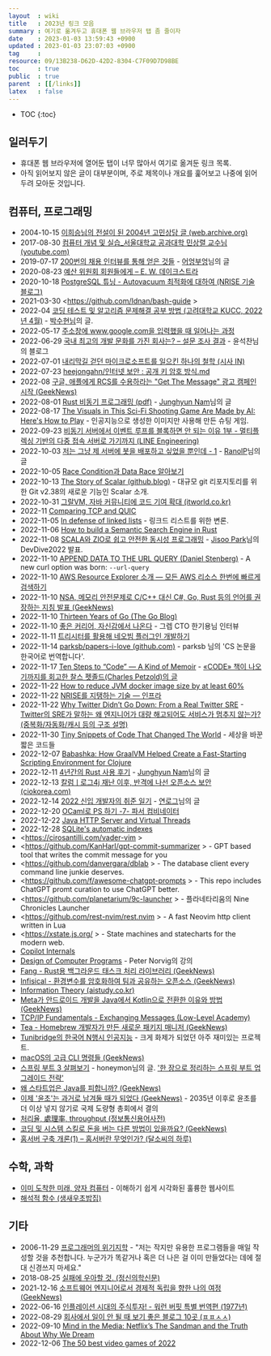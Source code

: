 ```yaml
---
layout  : wiki
title   : 2023년 링크 모음
summary : 여기로 옮겨두고 휴대폰 웹 브라우저 탭 좀 줄이자
date    : 2023-01-03 13:59:43 +0900
updated : 2023-01-03 23:07:03 +0900
tag     : 
resource: 09/13B238-D62D-42D2-8304-C7F09D7D98BE
toc     : true
public  : true
parent  : [[/links]]
latex   : false
---
```

* TOC
{:toc}

## 일러두기

- 휴대폰 웹 브라우저에 열어둔 탭이 너무 많아서 여기로 옮겨둔 링크 목록.
- 아직 읽어보지 않은 글이 대부분이며, 주로 제목이나 개요를 훑어보고 나중에 읽어두려 모아둔 것입니다.

## 컴퓨터, 프로그래밍

- 2004-10-15 [이희승님의 전설이 된 2004년 고민상담 글 (web.archive.org)]( https://web.archive.org/web/20150626171416/http://www.javaservice.net/~java/bbs/read.cgi?m=resource&b=chat2&c=r_p&n=1097846224 )
- 2017-08-30 [컴퓨터 개념 및 실습_서울대학교 공과대학 민상렬 교수님 (youtube.com)]( https://www.youtube.com/playlist?app=desktop&list=PLpDJrhQ7qbNHjCGC42CrtGq1FXMskBi3K )
- 2019-07-17 [200번의 채용 인터뷰를 통해 얻은 것들]( https://hyokunyun.medium.com/200번의-채용-인터뷰를-통해-얻은-것들-79b1d5feb922 ) - [어엉부엉](https://twitter.com/d_ijk_stra )님의 글
- 2020-08-23 [예산 위원회 회원들에게 – E. W. 데이크스트라]( https://blog.fupfin.com/?p=210 )
- 2020-10-18 [PostgreSQL 튜닝 - Autovacuum 최적화에 대하여 (NRISE 기술 블로그)]( https://nrise.github.io/posts/postgresql-autovacuum/ )
- 2021-03-30 <https://github.com/Idnan/bash-guide >
- 2022-04 [코딩 테스트 및 알고리즘 문제해결 공부 방법 (고려대학교 KUCC, 2022년 4월)]( https://www.slideshare.net/SuhyunPark23/kucc-2022-4 ) - [박수현님]( https://twitter.com/shiftpsh )의 글.
- 2022-05-17 [주소창에 www.google.com을 입력했을 때 일어나는 과정](https://velog.io/@tnehd1998/주소창에-www.google.com을-입력했을-때-일어나는-과정 )
- 2022-06-29 [국내 최고의 개발 문화를 가진 회사는? – 설문 조사 결과]( https://channy.creation.net/blog/1600 ) - 윤석찬님의 블로그
- 2022-07-01 [내리막길 걷던 마이크로소프트를 일으킨 하나의 철학 (시사 IN)]( https://www.sisain.co.kr/news/articleView.html?idxno=47786 )
- 2022-07-23 [heejongahn/인터넷 보안 : 공개 키 암호 방식.md]( https://gist.github.com/heejongahn/8d2ea89279c0f420d9cbbd8176473d2c#file-md )
- 2022-08 [구글, 애플에게 RCS를 수용하라는 "Get The Message" 광고 캠페인 시작 (GeekNews)]( https://news.hada.io/topic?id=7161 )
- 2022-08-01 [Rust 비동기 프로그래밍 (pdf)]( https://blog.cro.sh/slides/async-rust-programming-20220801-redistributable.pdf ) - [Junghyun Nam](https://twitter.com/junghyun_nam_ )님의 글
- 2022-08-17 [The Visuals in This Sci-Fi Shooting Game Are Made by AI: Here's How to Play]( https://www.pcmag.com/news/the-visuals-in-this-sci-fi-shooting-game-are-made-by-ai-heres-how-to-play ) - 인공지능으로 생성한 이미지만 사용해 만든 슈팅 게임.
- 2022-09-23 [비동기 서버에서 이벤트 루프를 블록하면 안 되는 이유 1부 - 멀티플렉싱 기반의 다중 접속 서버로 가기까지 (LINE Engineering)]( https://engineering.linecorp.com/ko/blog/do-not-block-the-event-loop-part1 )
- 2022-10-03 [저는 그냥 제 서버에 봇을 배포하고 싶었을 뿐인데 - 1]( https://velog.io/@asdhugh1/저는-그냥-제-서버에-봇을-배포하고-싶었을-뿐인데-1 ) - [RanolP](https://twitter.com/RanolP_777 )님의 글
- 2022-10-05 [Race Condition과 Data Race 알아보기]( https://velog.io/@xiniha/Race-Condition과-Data-Race-알아보기 )
- 2022-10-13 [The Story of Scalar (github.blog)]( https://github.blog/2022-10-13-the-story-of-scalar/ ) - 대규모 git 리포지토리를 위한 Git v2.38의 새로운 기능인 Scalar 소개.
- 2022-10-31 [그랄VM, 자바 커뮤니티에 코드 기여 확대 (itworld.co.kr)]( https://www.itworld.co.kr/news/262234 )
- 2022-11 [Comparing TCP and QUIC]( https://www.potaroo.net/ispcol/2022-11/quicvtcp.html )
- 2022-11-05 [In defense of linked lists]( http://antirez.com/news/138 ) - 링크드 리스트를 위한 변론.
- 2022-11-06 [How to build a Semantic Search Engine in Rust]( https://sachaarbonel.medium.com/how-to-build-a-semantic-search-engine-in-rust-e96e6378cfd9 )
- 2022-11-08 [SCALA와 ZIO로 쉽고 안전한 동시성 프로그래밍]( https://guersam.com/talk/2022/devdive-scala-zio/#/ ) - [Jisoo Park]( https://twitter.com/guersam )님의 DevDive2022 발표.
- 2022-11-10 [APPEND DATA TO THE URL QUERY (Daniel Stenberg)](https://daniel.haxx.se/blog/2022/11/10/append-data-to-the-url-query/ ) - A new curl option was born: `--url-query`
- 2022-11-10 [AWS Resource Explorer 소개 — 모든 AWS 리소스 한번에 빠르게 검색하기]( https://aws.amazon.com/ko/blogs/korea/introducing-aws-resource-explorer-quickly-find-resources-in-your-aws-account/ )
- 2022-11-10 [NSA, 메모리 안전문제로 C/C++ 대신 C#, Go, Rust 등의 언어를 권장하는 지침 발표 (GeekNews)]( https://news.hada.io/topic?id=7799 )
- 2022-11-10 [Thirteen Years of Go (The Go Blog)]( https://go.dev/blog/13years )
- 2022-11-10 [좋은 커리어, 자신감에서 나온다]( https://n.news.naver.com/article/009/0005043118 ) - 그렙 CTO 한기용님 인터뷰
- 2022-11-11 [트리시터를 활용해 네오빔 플러그인 개발하기]( https://jhcha.app/blog/ko/the-power-of-treesitter/ )
- 2022-11-14 [parksb/papers-i-love (github.com)]( https://github.com/parksb/papers-i-love ) - parksb 님의 'CS 논문을 한국어로 번역합니다'.
- 2022-11-17 [Ten Steps to “Code” — A Kind of Memoir]( https://www.charlespetzold.com/blog/2022/11/Ten-Steps-to-Code.html?fbclid=IwAR1k0FOvkoGPEoyhmuV2PqeLMQ8FplB6rMVei4AQuXZ1s3W0JXiqmhY7TWg ) - [«CODE» 책이 나오기까지를 회고한 찰스 펫졸드(Charles Petzold)의 글](https://twitter.com/insightbook/status/1593411630578089984?s=20 )
- 2022-11-22 [How to reduce JVM docker image size by at least 60%]( https://blog.devops.dev/how-to-reduce-jvm-docker-image-size-by-at-least-60-459ec87b95d8 )
- 2022-11-22 [NRISE를 지탱하는 기술 — 인프라]( https://blog.nrise.net/nrise%EB%A5%BC-%EC%A7%80%ED%83%B1%ED%95%98%EB%8A%94-%EA%B8%B0%EC%88%A0-%EC%9D%B8%ED%94%84%EB%9D%BC-b93f9771d6e0 )
- 2022-11-22 [Why Twitter Didn’t Go Down: From a Real Twitter SRE]( https://matthewtejo.substack.com/p/why-twitter-didnt-go-down-from-a ) - [Twitter의 SRE가 말하는 왜 엔지니어가 대량 해고되어도 서비스가 멈추지 않는가?(중복화/자동화/캐시 등의 구조 설명)]( https://twitter.com/mimul/status/1594976303090139136?s=20 )
- 2022-11-30 [Tiny Snippets of Code That Changed The World]( https://betterprogramming.pub/tiny-snippets-of-code-that-changed-the-world-fda104afc0d0 ) - 세상을 바꾼 짧은 코드들
- 2022-12-07 [Babashka: How GraalVM Helped Create a Fast-Starting Scripting Environment for Clojure]( https://medium.com/graalvm/babashka-how-graalvm-helped-create-a-fast-starting-scripting-environment-for-clojure-b0fcc38b0746 )
- 2022-12-11 [4년간의 Rust 사용 후기]( https://blog.cro.sh/posts/four-years-of-rust/ ) - [Junghyun Nam](https://twitter.com/junghyun_nam_ )님의 글
- 2022-12-13 [칼럼ㅣ로그4j 재난 이후, 반격에 나선 오픈소스 보안 (ciokorea.com)]( https://www.ciokorea.com/news/269097 )
- 2022-12-14 [2022 신입 개발자의 취준 일기]( https://yeonyeon.tistory.com/292 ) - [연로그]( https://twitter.com/yeonlog06 )님의 글
- 2022-12-20 [OCaml로 PS 하기 -7- 파서 컴비네이터]( https://sangwoo-joh.github.io/ocaml-ps-monadic-parser-combinator )
- 2022-12-22 [Java HTTP Server and Virtual Threads]( https://piotrminkowski.com/2022/12/22/java-http-server-and-virtual-threads/ )
- 2022-12-28 [SQLite's automatic indexes]( https://misfra.me/2022/sqlite-automatic-indexes/ )
- <https://cirosantilli.com/vader-vim >
- <https://github.com/KanHarI/gpt-commit-summarizer > - GPT based tool that writes the commit message for you
- <https://github.com/danvergara/dblab > - The database client every command line junkie deserves.
- <https://github.com/f/awesome-chatgpt-prompts > - This repo includes ChatGPT promt curation to use ChatGPT better.
- <https://github.com/planetarium/9c-launcher > - 플라네타리움의 Nine Chronicles Launcher
- <https://github.com/rest-nvim/rest.nvim > - A fast Neovim http client written in Lua
- <https://xstate.js.org/ > - State machines and statecharts for the modern web.
- [Copilot Internals]( https://thakkarparth007.github.io/copilot-explorer/posts/copilot-internals.html )
- [Design of Computer Programs]( https://www.udacity.com/course/design-of-computer-programs--cs212 ) - Peter Norvig의 강의
- [Fang - Rust용 백그라운드 태스크 처리 라이브러리 (GeekNews)]( https://news.hada.io/topic?id=7605 )
- [Infisical - 환경변수를 암호화하여 팀과 공유하는 오픈소스 (GeekNews)]( https://news.hada.io/topic?id=7890 )
- [Information Theory (aistudy.co.kr)]( http://www.aistudy.co.kr/control/information_theory.htm )
- [Meta가 안드로이드 개발을 Java에서 Kotlin으로 전환한 이유와 방법 (GeekNews)]( https://news.hada.io/topic?id=7736 )
- [TCP/IP Fundamentals - Exchanging Messages (Low-Level Academy)]( https://lowlvl.org/tcp-ip-fundamentals/exchanging-messages )
- [Tea - Homebrew 개발자가 만든 새로운 패키지 매니저 (GeekNews)]( https://news.hada.io/topic?id=7859 )
- [Tunibridge의 한국어 N행시 인공지능]( https://demo.tunibridge.ai/nverse ) - 크게 화제가 되었던 아주 재미있는 프로젝트.
- [macOS의 고급 CLI 명령들 (GeekNews)]( https://news.hada.io/topic?id=7922 )
- [스프링 부트 3 살펴보기]( https://docs.google.com/presentation/d/1Vezn8gZXDdb7I1OeDMHR_j0e04ip0DOBuju2IXcfO7o/mobilepresent?slide=id.p ) - honeymon님의 글. ['한 장으로 정리하는 스프링 부트 업그레이드 전략']( https://twitter.com/ihoneymon/status/1600677458105495553?s=20 )
- [왜 스타트업은 Java를 피합니까? (GeekNews)]( https://news.hada.io/topic?id=7792 )
- [이제 '윤초'는 과거로 남겨둘 때가 되었다 (GeekNews)]( https://news.hada.io/topic?id=7046 ) - 2035년 이후로 윤초를 더 이상 넣지 않기로 국제 도량형 총회에서 결의
- [처리율, 處理率, throughput (정보통신용어사전)]( http://terms.tta.or.kr/dictionary/dictionaryView.do?word_seq=058098-1 )
- [코딩 및 시스템 스킬로 돈을 버는 다른 방법이 있을까요? (GeekNews)]( https://news.hada.io/topic?id=7894 )
- [홈서버 구축 개론(1) – 홈서버란 무엇인가? (달소씨의 하루)]( https://blog.dalso.org/article/home-server )

## 수학, 과학

- [이미 도착한 미래, 양자 컴퓨터]( https://qubit.donghwi.dev/ ) - 이해하기 쉽게 시각화된 훌륭한 웹사이트
- [해석적 함수 (생새우초밥집)]( https://freshrimpsushi.github.io/posts/analytic-funcion-regular-function-holomorphic-function/ )

## 기타

- 2006-11-29 [프로그래머의 위기지학]( http://agile.egloos.com/2807583 ) - "저는 작지만 유용한 프로그램들을 매일 작성할 것을 추천합니다. 누군가가 똑같거나 혹은 더 나은 걸 이미 만들었다는 데에 절대 신경쓰지 마세요."
- 2018-08-25 [실패에 우아할 것. (정신의학신문)]( http://www.psychiatricnews.net/news/articleView.html?idxno=11210 )
- 2021-12-16 [소프트웨어 엔지니어로서 경제적 독립을 향한 나의 여정 (GeekNews)]( https://news.hada.io/topic?id=5719 )
- 2022-06-16 [인플레이션 시대의 주식투자! - 워런 버핏 특별 번역편 (1977년)]( https://maily.so/letterchun/posts/d2c0ed0c )
- 2022-08-29 [회사에서 일이 안 될 때 보기 좋은 블로그 10곳 (ㅍㅍㅅㅅ)]( https://ppss.kr/archives/255111 )
- 2022-09-10 [Mind in the Media: Netflix’s The Sandman and the Truth About Why We Dream]( https://www.verywellmind.com/the-sandman-and-the-truth-about-why-we-dream-6500648 )
- 2022-12-06 [The 50 best video games of 2022]( https://www.polygon.com/what-to-play/22956981/best-games-2022-list )
